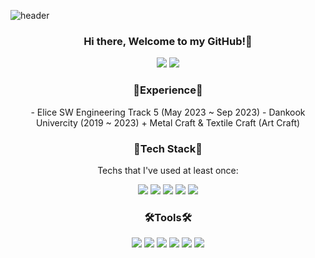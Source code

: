 ![header](https://capsule-render.vercel.app/api?type=waving&color=F7BAD2&height=300&section=header&text=JieunWang%20&fontSize=90&fontColor=FFFFFF)

<h3 align="center">Hi there, Welcome to my GitHub!🚀</h3>
<p align="center">
<a href="mailto:jieunwang00@gmail.com"><img src="https://img.shields.io/badge/Gmail-EA4335?style=flat-square&logo=Gmail&logoColor=white)" /></a>
<a href="https://velog.io/@jieunwang"><img src="https://img.shields.io/badge/TechBlog-20C997?style=flat-square&logo=velog&logoColor=white" /></a>
</p>

<h3 align="center">🥊Experience🥊</h3>
<p align="center">
  - Elice SW Engineering Track 5 (May 2023 ~ Sep 2023)
  - Dankook Univercity (2019 ~ 2023)
    + Metal Craft & Textile Craft (Art Craft)
</p>

<h3 align="center">🍳Tech Stack🍳</h3>
<p align="center">Techs that I've used at least once:</p>
<p align="center">
<img src="https://img.shields.io/badge/JavaScript-F7DF1E?style=flat-square&logo=JavaScript&logoColor=white" />
<img src="https://img.shields.io/badge/React-61DAFB?style=flat-square&logo=React&logoColor=white" />
<img src="https://img.shields.io/badge/TypeScript-3178C6?style=flat-square&logo=TypeScript&logoColor=white" />
<img src="https://img.shields.io/badge/styledcomponents-DB7093?style=flat-square&logo=styled-components&logoColor=white" />
<img src="https://img.shields.io/badge/CSS-1572B6?style=flat-square&logo=CSS3&logoColor=white" />

</p>
  
<h3 align="center">🛠Tools🛠</h3>
<p align="center">
<img src="https://img.shields.io/badge/VisualStudioCode-007ACC?style=flat-square&logo=VisualStudioCode&logoColor=white" />
<img src="https://img.shields.io/badge/GitHub-181717?style=flat-square&logo=GitHub&logoColor=white" />
<img src="https://img.shields.io/badge/GitLab-FC6D26?style=flat-square&logo=GitLab&logoColor=white" />
<img src="https://img.shields.io/badge/Figma-F24E1E?style=flat-square&logo=Figma&logoColor=white" />
<img src="https://img.shields.io/badge/AdobePhotoshop-31A8FF?style=flat-square&logo=AdobePhotoshop&logoColor=white" />
<img src="https://img.shields.io/badge/Rhinoceros-801010?style=flat-square&logo=Rhinoceros&logoColor=white" />

</p>

